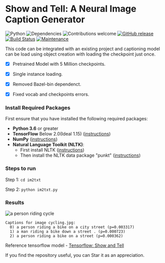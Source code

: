 # Show and Tell: A Neural Image Caption Generator

![Python](https://img.shields.io/badge/python-v3.6+-blue.svg)
![Dependencies](https://img.shields.io/badge/dependencies-up%20to%20date-brightgreen.svg)
![Contributions welcome](https://img.shields.io/badge/contributions-welcome-orange.svg)
[![GitHub release](https://img.shields.io/github/release/Naereen/StrapDown.js.svg)](https://GitHub.com/Naereen/StrapDown.js/releases/)
[![Build Status](https://travis-ci.org/anfederico/Clairvoyant.svg?branch=master)](https://travis-ci.org/anfederico/Clairvoyant)
[![Maintenance](https://img.shields.io/badge/Maintained%3F-no-red.svg)](https://bitbucket.org/lbesson/ansi-colors)

This code can be integrated with an existing project and captioning model can be
load using object creation with loading the checkpoint just once.

* [x] Pretrained Model with 5 Million checkpoints.
* [x] Single instance loading.
* [x] Removed Bazel-bin dependenct.
* [x] Fixed vocab and checkpoints errors.



### Install Required Packages
First ensure that you have installed the following required packages:

* **Python 3.6** or greater
* **TensorFlow** Below 2.0(Ideal 1.15) ([instructions](https://www.tensorflow.org/install/))
* **NumPy** ([instructions](http://www.scipy.org/install.html))
* **Natural Language Toolkit (NLTK)**:
    * First install NLTK ([instructions](http://www.nltk.org/install.html))
    * Then install the NLTK data package "punkt" ([instructions](http://www.nltk.org/data.html))

### Steps to run

Step 1: ``` cd im2txt ```

Step 2: ``` python im2txt.py ``` 

### Results
![a person riding cycle](https://github.com/Akashtyagi08/Pretrained-im2txt-single_instance/blob/master/images/cycling.jpg)

```
Captions for image cycling.jpg:
  0) a person riding a bike on a city street (p=0.003317)
  1) a man riding a bike down a street . (p=0.000723)
  2) a person riding a bike on a street (p=0.000362)
```

Reference tensorflow model - [Tensorflow: Show and Tell](https://github.com/tensorflow/models/tree/master/research/im2txt)

If you find the repository useful, you can Star it as an appreciation.
